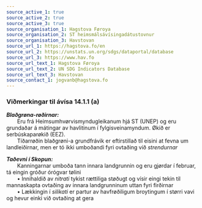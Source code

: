 ```yaml
---
source_active_1: true
source_active_2: true
source_active_3: true
source_organisation_1: Hagstova Føroya
source_organisation_2: ST heimsmálsávísingadátustovnur
source_organisation_3: Havstovan
source_url_1: https://hagstova.fo/en
source_url_2: https://unstats.un.org/sdgs/dataportal/database
source_url_3: https://www.hav.fo
source_url_text_1: Hagstova Føroya
source_url_text_2: UN SDG Indicators Database
source_url_text_3: Havstovan
source_contact_1: jogvanb@hagstova.fo
---
```

### Viðmerkingar til ávísa 14.1.1 (a)  

***Blaðgrøna-røðirnar:***  
  Eru frá Heimsumhvørvismyndugleikanum hjá ST (UNEP) og eru grundaðar á mátingar av havlitinum í fylgisveinamyndum. Økið er serbúskaparøkið (EEZ).  
  Tíðarrøðin blaðgrøni-a grundfrávik er eftirstillað til eisini at fevna um landleiðirnar, men er tó ikki umboðandi fyri ovtaðing við *strendurnar*  

***Taðevni í Skopun:***  
  Kanningarnar umboða tann innara landgrunnin og eru gjørdar í februar, tá eingin gróður órógvar tølini  
  • Innihaldið av *nitrati* tykist rættiliga støðugt og vísir eingi tekin til mannaskapta ovtaðing av innara landgrunninum uttan fyri firðirnar  
  • Lækkingin í *silikati* er partur av havfrøðiligum broytingum í størri vavi og hevur einki við ovtaðing at gera    

